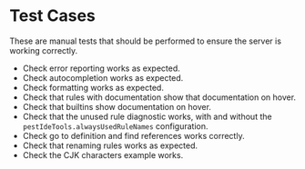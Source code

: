 # Test Cases

These are manual tests that should be performed to ensure the server is working correctly.

- Check error reporting works as expected.
- Check autocompletion works as expected.
- Check formatting works as expected.
- Check that rules with documentation show that documentation on hover.
- Check that builtins show documentation on hover.
- Check that the unused rule diagnostic works, with and without the `pestIdeTools.alwaysUsedRuleNames` configuration.
- Check go to definition and find references works correctly.
- Check that renaming rules works as expected.
- Check the CJK characters example works.

